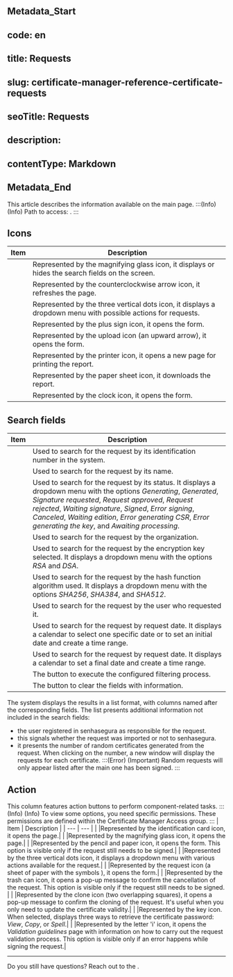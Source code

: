 ## Metadata_Start 
## code: en
## title: Requests 
## slug: certificate-manager-reference-certificate-requests 
## seoTitle: Requests 
## description:  
## contentType: Markdown 
## Metadata_End
This article describes the information available on the  main page.
:::(Info) (Info)
Path to access: .
:::
## Icons

| Item | Description |
| --- | --- |
|  |Represented by the magnifying glass icon, it displays or hides the search fields on the screen.|
|  |Represented by the counterclockwise arrow icon, it refreshes the page.|
|  |Represented by the three vertical dots icon, it displays a dropdown menu with possible actions for requests.|
|  |Represented by the plus sign icon, it opens the  form.|
|  |Represented by the upload icon (an upward arrow), it opens the  form.| 
|  |Represented by the printer icon, it opens a new page for printing the report.|
|  |Represented by the paper sheet icon, it downloads the report.|
|  |Represented by the clock icon, it opens the  form.|

## Search fields

| Item | Description |
| --- | --- |
|  |Used to search for the request by its identification number in the system.|
|  |Used to search for the request by its name.|
|  |Used to search for the request by its status. It displays a dropdown menu with the options *Generating*, *Generated*, *Signature requested*, *Request approved*, *Request rejected*, *Waiting signature*, *Signed*, *Error signing*, *Canceled*, *Waiting edition*, *Error generating CSR*, *Error generating the key*, and *Awaiting processing*.| 
|  |Used to search for the request by the organization.|
|  |Used to search for the request by the encryption key selected. It displays a dropdown menu with the options *RSA* and *DSA*.|
|  |Used to search for the request by the hash function algorithm used. It displays a dropdown menu with the options *SHA256*, *SHA384*, and *SHA512*.|
|  |Used to search for the request by the user who requested it.|
|  |Used to search for the request by request date. It displays a calendar to select one specific date or to set an initial date and create a time range.|
|  |Used to search for the request by request date. It displays a calendar to set a final date and create a time range.|
|  |The button to execute the configured filtering process.|
|  |The button to clear the fields with information.|

The system displays the results in a list format, with columns named after the corresponding fields. The list presents additional information not included in the search fields:
*  the user registered in senhasegura as responsible for the request.
*  this signals whether the request was imported or not to senhasegura.
*  it presents the number of random certificates generated from the request. When clicking on the number, a new window will display the requests for each certificate.
:::(Error) (Important)
Random requests will only appear listed after the main one has been signed.
:::
## Action
This column features action buttons to perform component-related tasks.
:::(Info) (Info)
To view some options, you need specific permissions. These permissions are defined within the Certificate Manager Access group.
:::
| Item | Description |
| --- | --- |
|  |Represented by the identification card icon, it opens the  page.|
|  |Represented by the magnifying glass icon, it opens the  page.|
|  |Represented by the pencil and paper icon, it opens the  form. This option is visible only if the request still needs to be signed.|
|  |Represented by the three vertical dots icon, it displays a dropdown menu with various actions available for the request.|
|  |Represented by the request icon (a sheet of paper with the symbols ), it opens the  form.|
|  |Represented by the trash can icon, it opens a pop-up message to confirm the cancellation of the request. This option is visible only if the request still needs to be signed. |
|  |Represented by the clone icon (two overlapping squares), it opens a pop-up message to confirm the cloning of the request. It's useful when you only need to update the certificate validity.|
|  |Represented by the key icon. When selected, displays three ways to retrieve the certificate password: *View*, *Copy*, or *Spell*.|
|  |Represented by the letter 'i' icon, it opens the *Validation guidelines* page with information on how to carry out the request validation process. This option is visible only if an error happens while signing the request.|
***
Do you still have questions? Reach out to the .